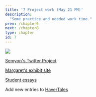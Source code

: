 ```yaml
---
title: '7 Project work (May 21 PM)'
description:
  "Some practice and needed work time."
prev: /chapter6
next: /chapter8
type: chapter
id: 7
---
```


<exercise id="1" title="Twitter">

<a href="https://colab.research.google.com/drive/1h36_TaQU5WJIuukXCdmHsf8Pq7vxSa3f?usp=sharing"><img src="https://colab.research.google.com/assets/colab-badge.svg" /></a>

[Semyon's Twitter Project](https://colab.research.google.com/drive/1h36_TaQU5WJIuukXCdmHsf8Pq7vxSa3f?usp=sharing)


</exercise>

<exercise id="2" title="Bootstrap">

[Margaret's exhibit site](http://ds.haverford.edu/oulahan/)

[Student essays](https://drive.google.com/drive/folders/1C8stQvROnsGt5oANiXihLTSceU0uwqT6?usp=sharing)


</exercise>


<exercise id="3" title="GitHub pages / markdown">

Add new entries to [HaverTales](https://hcdigitalscholarship.github.io/HaverTales-BrynMarvels/)


</exercise>
